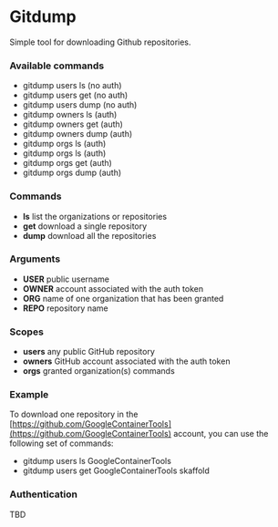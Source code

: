 # Gitdump
Simple tool for downloading Github repositories.

### Available commands
* gitdump users ls **<USER>** (no auth)
* gitdump users get **<USER> <REPO>** (no auth)
* gitdump users dump **<USER>** (no auth)
* gitdump owners ls (auth)
* gitdump owners get **<OWNER> <REPO>** (auth)
* gitdump owners dump **<OWNER>** (auth)
* gitdump orgs ls (auth)
* gitdump orgs ls **<ORG>** (auth)
* gitdump orgs get **<ORG> <REPO>** (auth)
* gitdump orgs dump **<ORG>** (auth)

### Commands
* **ls** list the organizations or repositories
* **get** download a single repository
* **dump** download all the repositories

### Arguments
* **USER** public username
* **OWNER** account associated with the auth token
* **ORG** name of one organization that has been granted
* **REPO** repository name

### Scopes
* **users** any public GitHub repository
* **owners** GitHub account associated with the auth token
* **orgs** granted organization(s) commands

### Example
To download one repository in the [https://github.com/GoogleContainerTools](https://github.com/GoogleContainerTools) account, you can use the following set of commands:

* gitdump users ls GoogleContainerTools
* gitdump users get GoogleContainerTools skaffold

### Authentication
TBD